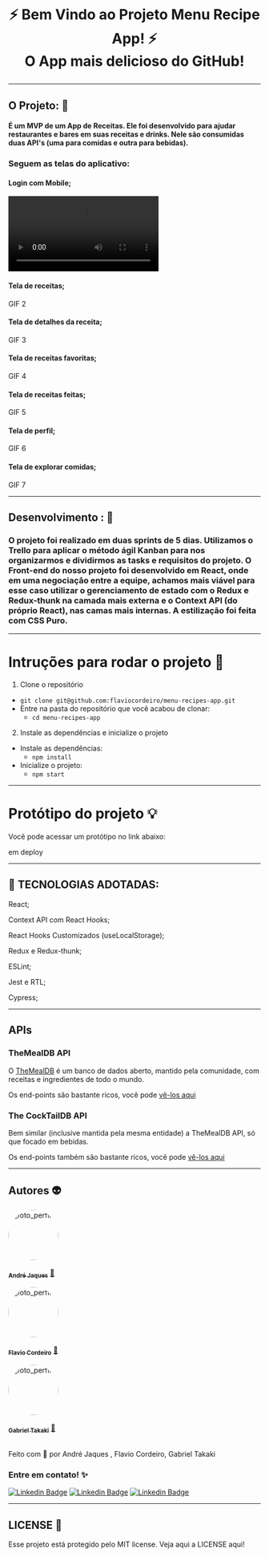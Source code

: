 # <p align=center> :zap: Bem Vindo ao Projeto Menu Recipe App! :zap: <br> O App mais delicioso do GitHub! </p>


---

## O Projeto:  :apple:

#### É um MVP de um App de Receitas. Ele foi desenvolvido para ajudar restaurantes e bares em suas receitas e drinks. Nele são consumidas duas API's (uma para comidas e outra para bebidas). 

### Seguem as telas do aplicativo:

#### Login com Mobile;

![mobileStart](./preview/01-mobileStart.mp4)

#### Tela de receitas;

GIF 2

#### Tela de detalhes da receita;

GIF 3

#### Tela de receitas favoritas;

GIF 4

#### Tela de receitas feitas;

GIF 5

#### Tela de perfil;

GIF 6

#### Tela de explorar comidas;

GIF 7

---

## Desenvolvimento :  :pencil:

### O projeto foi realizado em duas sprints de 5 dias. Utilizamos o Trello para aplicar o método ágil Kanban para nos organizarmos e dividirmos as tasks e requisitos do projeto. O Front-end do nosso projeto foi desenvolvido em React, onde em uma negociação entre a equipe, achamos mais viável para esse caso utilizar o gerenciamento de estado com o Redux e Redux-thunk na camada mais externa e o Context API (do próprio React), nas camas mais internas. A estilização foi feita com CSS Puro.

---

# Intruções para rodar o projeto  :pencil:

1. Clone o repositório
  * `git clone git@github.com:flaviocordeiro/menu-recipes-app.git`
  * Entre na pasta do repositório que você acabou de clonar:
    * `cd menu-recipes-app`

2. Instale as dependências e inicialize o projeto
  * Instale as dependências:
    * `npm install`
  * Inicialize o projeto:
    * `npm start`

---

# Protótipo do projeto :bulb:

Você pode acessar um protótipo no link abaixo:

em deploy

---

## :rocket: TECNOLOGIAS ADOTADAS:

React;

Context API com React Hooks; 

React Hooks Customizados (useLocalStorage);

Redux e Redux-thunk;

ESLint;

Jest e RTL;

Cypress;

---

## APIs

### TheMealDB API

O [TheMealDB](https://www.themealdb.com/) é um banco de dados aberto, mantido pela comunidade, com receitas e ingredientes de todo o mundo.

Os end-points são bastante ricos, você pode [vê-los aqui](https://www.themealdb.com/api.php)

### The CockTailDB API

Bem similar (inclusive mantida pela mesma entidade) a TheMealDB API, só que focado em bebidas.

Os end-points também são bastante ricos, você pode [vê-los aqui](https://www.thecocktaildb.com/api.php)

---

## Autores  :alien:


<a href="https://github.com/andrejaques">
 <img style="border-radius: 50%;" src="https://avatars.githubusercontent.com/u/7872342?v=4" width="100px;" alt="foto_perfil"/>
 <br/>
 <br/>
 <sub><b>André Jaques</b></sub></a> <a href="https://github.com/andrejaques">
 🚀
</a> 

 <br/> 
 <br/> 
 <a href="https://github.com/flavioCoder1">
 <img style="border-radius: 50%;" src="https://avatars.githubusercontent.com/u/78191084?v=4" width="100px;" alt="foto_perfil"/>
 <br />
 <br />
 <sub><b>Flavio Cordeiro</b></sub></a> <a href="https://github.com/flavioCoder1">
 🚀
</a>

 <br/>
 <br/>
 <a href="https://github.com/GabrielTakaki">
 <img style="border-radius: 50%;" src="https://avatars.githubusercontent.com/u/82051093?v=4" width="100px;" alt="foto_perfil"/>
 <br/>
 <br/>
 <sub><b>Gabriel Takaki</b></sub></a> <a href="https://github.com/GabrielTakaki">
    🚀
</a>
  <br/>
  <br/>

Feito com :green_heart: por André Jaques , Flavio Cordeiro, Gabriel Takaki  

### Entre em contato! :sparkles:

[![Linkedin Badge](https://img.shields.io/badge/-Flavio-blue?style=flat-square&logo=Linkedin&logoColor=white&link=https://www.linkedin.com/in/andrejaques/)](https://www.linkedin.com/in/andrejaques/) 
[![Linkedin Badge](https://img.shields.io/badge/-André-blue?style=flat-square&logo=Linkedin&logoColor=white&link=https://www.linkedin.com/in/flavio-cordeiro/)](https://www.linkedin.com/in/flavio-cordeiro/) 
[![Linkedin Badge](https://img.shields.io/badge/-Gabriel-blue?style=flat-square&logo=Linkedin&logoColor=white&link=https://www.linkedin.com/in/gabriel-takaki-junkes-ab5591205/)](https://www.linkedin.com/in/gabriel-takaki-junkes-ab5591205/)

---

## LICENSE  :pencil:

Esse projeto está protegido pelo MIT license. Veja aqui a LICENSE <link> aqui!
